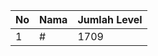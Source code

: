 | No | Nama            | Jumlah Level |
|----|-----------------|--------------|
| 1  | #    |    1709        |
